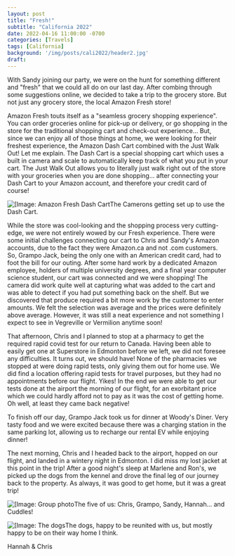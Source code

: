 ```yaml
---
layout: post
title: "Fresh!"
subtitle: "California 2022"
date: 2022-04-16 11:00:00 -0700
categories: [Travels]
tags: [California]
background: '/img/posts/cali2022/header2.jpg'
draft:
---
```


With Sandy joining our party, we were on the hunt for something different and "fresh" that we could all do on our last day. After combing through some suggestions online, we decided to take a trip to the grocery store. But not just any grocery store, the local Amazon Fresh store!

Amazon Fresh touts itself as a "seamless grocery shopping experience". You can order groceries online for pick-up or delivery, or go shopping in the store for the traditional shopping cart and check-out experience... But, since we can enjoy all of those things at home, we were looking for their freshest experience, the Amazon Dash Cart combined with the Just Walk Out! Let me explain. The Dash Cart is a special shopping cart which uses a built in camera and scale to automatically keep track of what you put in your cart. The Just Walk Out allows you to literally just walk right out of the store with your groceries when you are done shopping... after connecting your Dash Cart to your Amazon account, and therefore your credit card of course!

<img class="img-fluid" src="{{ site.baseurl }}/img/posts/cali2022/dash-cart.jpg" alt="[Image: Amazon Fresh Dash Cart"><span class="caption text-muted">The Camerons getting set up to use the Dash Cart.</span>

While the store was cool-looking and the shopping process very cutting-edge, we were not entirely wowed by our Fresh experience. There were some initial challenges connecting our cart to Chris and Sandy's Amazon accounts, due to the fact they were Amazon.ca and not .com customers. So, Grampo Jack, being the only one with an American credit card, had to foot the bill for our outing. After some hard work by a dedicated Amazon employee, holders of multiple university degrees, and a final year computer science student, our cart was connected and we were shopping! The camera did work quite well at capturing what was added to the cart and was able to detect if you had put something back on the shelf. But we discovered that produce required a bit more work by the customer to enter amounts. We felt the selection was average and the prices were definitely above average. However, it was still a neat experience and not something I expect to see in Vegreville or Vermilion anytime soon!

That afternoon, Chris and I planned to stop at a pharmacy to get the required rapid covid test for our return to Canada. Having been able to easily get one at Superstore in Edmonton before we left, we did not foresee any difficulties. It turns out, we should have! None of the pharmacies we stopped at were doing rapid tests, only giving them out for home use. We did find a location offering rapid tests for travel purposes, but they had no appointments before our flight. Yikes! In the end we were able to get our tests done at the airport the morning of our flight, for an exorbitant price which we could hardly afford not to pay as it was the cost of getting home. Oh well, at least they came back negative!

To finish off our day, Grampo Jack took us for dinner at Woody's Diner. Very tasty food and we were excited because there was a charging station in the same parking lot, allowing us to recharge our rental EV while enjoying dinner!

The next morning, Chris and I headed back to the airport, hopped on our flight, and landed in a wintery night in Edmonton. I did miss my lost jacket at this point in the trip! After a good night's sleep at Marlene and Ron's, we picked up the dogs from the kennel and drove the final leg of our journey back to the property. As always, it was good to get home, but it was a great trip!

<img class="img-fluid" src="{{ site.baseurl }}/img/posts/cali2022/group.jpg" alt="[Image: Group photo"><span class="caption text-muted">The five of us: Chris, Grampo, Sandy, Hannah... and Cuddles!</span>

<img class="img-fluid" src="{{ site.baseurl }}/img/posts/cali2022/dogs.jpg" alt="[Image: The dogs"><span class="caption text-muted">The dogs, happy to be reunited with us, but mostly happy to be on their way home I think.</span>

Hannah & Chris